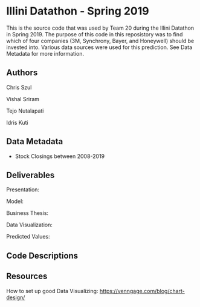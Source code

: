 # Illini Datathon - Spring 2019

This is the source code that was used by Team 20 during the Illini Datathon in Spring 2019. The purpose of this code in this reposistory was to find which of four companies (3M, Synchrony, Bayer, and Honeywell) should be invested into. Various data sources were used for this prediction. See Data Metadata for more information. 

## Authors
Chris Szul

Vishal Sriram

Tejo Nutalapati

Idris Kuti

## Data Metadata
- Stock Closings between 2008-2019

## Deliverables
Presentation: 

Model:

Business Thesis:

Data Visualization:

Predicted Values:

## Code Descriptions

## Resources
How to set up good Data Visualizing: https://venngage.com/blog/chart-design/
